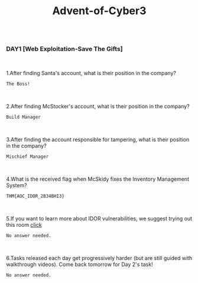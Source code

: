 <h1 align="center">
  Advent-of-Cyber3
  </h1>
<br>
<br>
<h3 align="left">DAY1 [Web Exploitation-Save The Gifts]
</h3>
<br>
<p align="left">1.After finding Santa's account, what is their position in the company?<p>
  
```
The Boss!
```
<br>
<p align="left">2.After finding McStocker's account, what is their position in the company?<p>
  
```
Build Manager
```
<br>
  <p align="left">3.After finding the account responsible for tampering, what is their position in the company?<p>
  
```
Mischief Manager
```
<br>
    <p align="left">4.What is the received flag when McSkidy fixes the Inventory Management System?<p>
  
```
THM{AOC_IDOR_2B34BHI3}
```
<br>
      <p align="left">5.If you want to learn more about IDOR vulnerabilities, we suggest trying out this room <a href="https://tryhackme.com/room/idor">click</a> <p>
  
```
No answer needed.
```
<br>
        <p align="left">6.Tasks released each day get progressively harder (but are still guided with walkthrough videos). Come back tomorrow for Day 2's task!<p>
  
```
No answer needed.
```
<br>
